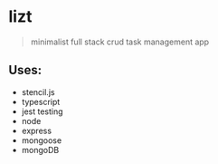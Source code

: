 # lizt

> minimalist full stack crud task management app

## Uses:

- stencil.js
- typescript
- jest testing
- node
- express
- mongoose
- mongoDB
